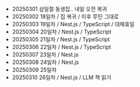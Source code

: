 - 20250301 삼일절 동생집.. 내일 오전 복귀
- 20250302 18일차 / 집 복귀 / 이후 루틴 그대로
- 20250303 19일차 / Nest.js / TypeScript / 대체휴일
- 20250304 20일차 / Nest.js / TypeScript
- 20250305 21일차 / Nest.js / TypeScript
- 20250306 22일차 / Nest.js / TypeScript
- 20250307 23일차 / Nest.js
- 20250308 24일차 / Nest.js
- 20250309 25일차
- 20250310 26일차 / Nest.js / LLM 책 읽기
